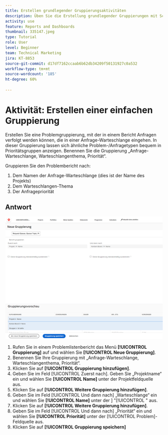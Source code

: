 ```yaml
---
title: Erstellen grundlegender Gruppierungsaktivitäten
description: Üben Sie die Erstellung grundlegender Gruppierungen mit Schritt-für-Schritt-Anweisungen.
activity: use
feature: Reports and Dashboards
thumbnail: 335147.jpeg
type: Tutorial
role: User
level: Beginner
team: Technical Marketing
jira: KT-8853
source-git-commit: d17df7162ccaab6b62db34209f50131927c0a532
workflow-type: tm+mt
source-wordcount: '185'
ht-degree: 60%

---
```



# Aktivität: Erstellen einer einfachen Gruppierung

Erstellen Sie eine Problemgruppierung, mit der in einem Bericht Anfragen verfolgt werden können, die in einer Anfrage-Warteschlange eingehen. In dieser Gruppierung lassen sich ähnliche Problem-/Anfragetypen bequem in Prioritätsgruppen anzeigen. Benennen Sie die Gruppierung „Anfrage-Warteschlange, Warteschlangenthema, Priorität“.

Gruppieren Sie den Problembericht nach:

1. Dem Namen der Anfrage-Warteschlange (dies ist der Name des Projekts)
1. Dem Warteschlangen-Thema
1. Der Anfragepriorität

## Antwort

![Ein Screenshot des Bildschirms zur Erstellung einer neuen Gruppierung](assets/grouping-exercise.png)

1. Rufen Sie in einem Problemlistenbericht das Menü **[!UICONTROL Gruppierung]** auf und wählen Sie **[!UICONTROL Neue Gruppierung]**.
1. Benennen Sie Ihre Gruppierung mit „Anfrage-Warteschlange, Warteschlangenthema, Priorität“.
1. Klicken Sie auf **[!UICONTROL Gruppierung hinzufügen]**.
1. Geben Sie im Feld [!UICONTROL Zuerst nach]. Geben Sie „Projektname“ ein und wählen Sie **[!UICONTROL Name]** unter der Projektfeldquelle aus.
1. Klicken Sie auf **[!UICONTROL Weitere Gruppierung hinzufügen]**.
1. Geben Sie im Feld [!UICONTROL Und dann nach] „Warteschlange“ ein und wählen Sie **[!UICONTROL Name]** unter der ] &quot;[!UICONTROL &quot; aus.
1. Klicken Sie auf **[!UICONTROL Weitere Gruppierung hinzufügen]**.
1. Geben Sie im Feld [!UICONTROL Und dann nach] „Priorität“ ein und wählen Sie **[!UICONTROL Priorität]** unter der [!UICONTROL Problem]-Feldquelle aus.
1. Klicken Sie auf **[!UICONTROL Gruppierung speichern]**
